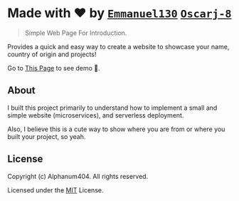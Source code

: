 
# Made with ❤️ by [`Emmanuel130`](github.com/Emmanuel130) [`Oscarj-8`](github.com/Oscarj-8)

> Simple Web Page For Introduction.

Provides a quick and easy way to create a website to showcase your name, country of origin and projects!

Go to [This Page](https://emmanuel130.github.io/CamaraVolunteer/) to see demo 🙂.

## About

I built this project primarily to understand how to implement a small and simple website (microservices), and serverless deployment.

Also, I believe this is a cute way to show where you are from or where you built your project, so yeah.

## License

Copyright (c) Alphanum404. All rights reserved.

Licensed under the [MIT](LICENSE) License.
